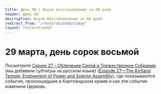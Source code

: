 ```yaml
---
title: Дeнь 48 | Изучи восстановление за 60 дней
header: День 48
description: Изучи Восстановление за 60 дней
redirect_from: "/restoration60/today"
layout: restoration60
---
```


# 29 марта, день сорок восьмой

Посмотрите [Серию 27 – Облечение Силой и Торжественное Собрание](https://youtu.be/tZb3_egViu0) (мы добавили субтитры на русском языке) ([Episode 27—The Kirtland Temple: Endowment of Power and Solemn Assembly](https://www.churchofjesuschrist.org/media-library/video/2009-02-1027-episode-27-the-kirtland-temple-endowment-of-power-and-solemn-assembly?lang=eng&_r=1)), где показываются события, произошедшие в Киртландском храме и как эти события изменили Церковь.
